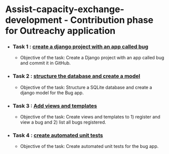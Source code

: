 # Assist-capacity-exchange-development - Contribution phase for Outreachy application
- ### Task 1 : [create a django project with an app called bug](https://github.com/achluma/bug/commit/71dffee11b2766162e86bddf1eeaf7a9b9c682f7)
  - Objective of the task: Create a Django project with an app called bug and commit it in GitHub.
- ### Task 2 : [structure the database and create a model](https://github.com/achluma/bug/commit/359062552932d27f8567f375d4e3d0038aab4fa1)
  - Objective of the task: Structure a SQLite database and create a django model for the Bug app.
- ### Task 3 : [Add views and templates](https://github.com/achluma/bug/commit/ab047ca113d091dfed92c58a963aa23a3e28e79b)
  - Objective of the task: Create views and templates to 1) register and view a bug and 2) list all bugs registered.
- ### Task 4 : [create automated unit tests](https://github.com/achluma/bug/commit/1c079ce8ae341f6d091881009392f65197d7a21a)
  - Objective of the task: Create automated unit tests for the bug app.

